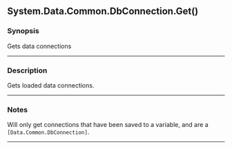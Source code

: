 System.Data.Common.DbConnection.Get()
-------------------------------------

### Synopsis
Gets data connections

---

### Description

Gets loaded data connections.

---

### Notes
Will only get connections that have been saved to a variable, and are a `[Data.Common.DbConnection]`.

---
